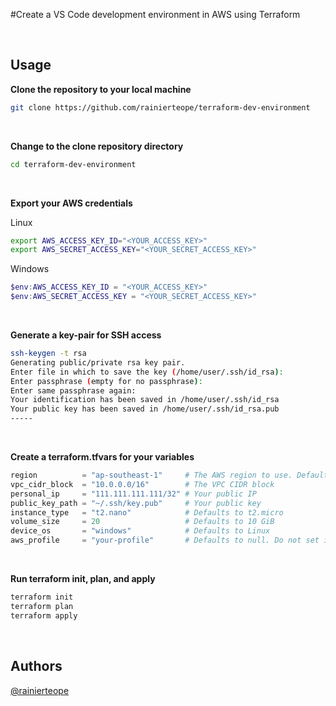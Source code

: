 #Create a VS Code development environment in AWS using Terraform

<br>

## Usage

**Clone the repository to your local machine**
```bash
git clone https://github.com/rainierteope/terraform-dev-environment
```

<br>

**Change to the clone repository directory**
```bash
cd terraform-dev-environment
```

<br>

**Export your AWS credentials**

Linux
```bash
export AWS_ACCESS_KEY_ID="<YOUR_ACCESS_KEY>"
export AWS_SECRET_ACCESS_KEY="<YOUR_SECRET_ACCESS_KEY>"
```

Windows
```powershell
$env:AWS_ACCESS_KEY_ID = "<YOUR_ACCESS_KEY>"
$env:AWS_SECRET_ACCESS_KEY = "<YOUR_SECRET_ACCESS_KEY>"
```


<br>

**Generate a key-pair for SSH access**
```bash
ssh-keygen -t rsa
Generating public/private rsa key pair.
Enter file in which to save the key (/home/user/.ssh/id_rsa):
Enter passphrase (empty for no passphrase): 
Enter same passphrase again: 
Your identification has been saved in /home/user/.ssh/id_rsa
Your public key has been saved in /home/user/.ssh/id_rsa.pub
-----
```

<br>

**Create a terraform.tfvars for your variables**
```python
region          = "ap-southeast-1"     # The AWS region to use. Defaults to ap-southeast-1
vpc_cidr_block  = "10.0.0.0/16"        # The VPC CIDR block
personal_ip     = "111.111.111.111/32" # Your public IP
public_key_path = "~/.ssh/key.pub"     # Your public key
instance_type   = "t2.nano"            # Defaults to t2.micro
volume_size     = 20                   # Defaults to 10 GiB
device_os       = "windows"            # Defaults to Linux
aws_profile     = "your-profile"       # Defaults to null. Do not set if you are going to export as environment variables
```

<br>

**Run terraform init, plan, and apply**
```bash
terraform init
terraform plan
terraform apply
```

<br>

## Authors

[@rainierteope](https://github.com/rainierteope)
